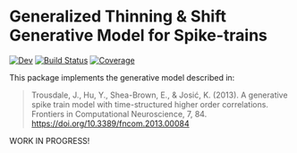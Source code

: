 # Generalized Thinning & Shift Generative Model for Spike-trains

[![Dev](https://img.shields.io/badge/docs-dev-blue.svg)](https://dylanfesta.github.io/ThinningAndShift.jl/dev)
[![Build Status](https://github.com/dylanfesta/ThinningAndShift.jl/actions/workflows/CI.yml/badge.svg?branch=main)](https://github.com/dylanfesta/ThinningAndShift.jl/actions/workflows/CI.yml?query=branch%3Amain)
[![Coverage](https://codecov.io/gh/dylanfesta/ThinningAndShift.jl/branch/main/graph/badge.svg)](https://codecov.io/gh/dylanfesta/ThinningAndShift.jl)

This package implements the generative model described in:

>  Trousdale, J., Hu, Y., Shea-Brown, E., & Josić, K. (2013). A generative spike train model with time-structured higher order correlations. Frontiers in Computational Neuroscience, 7, 84. https://doi.org/10.3389/fncom.2013.00084

WORK IN PROGRESS!
